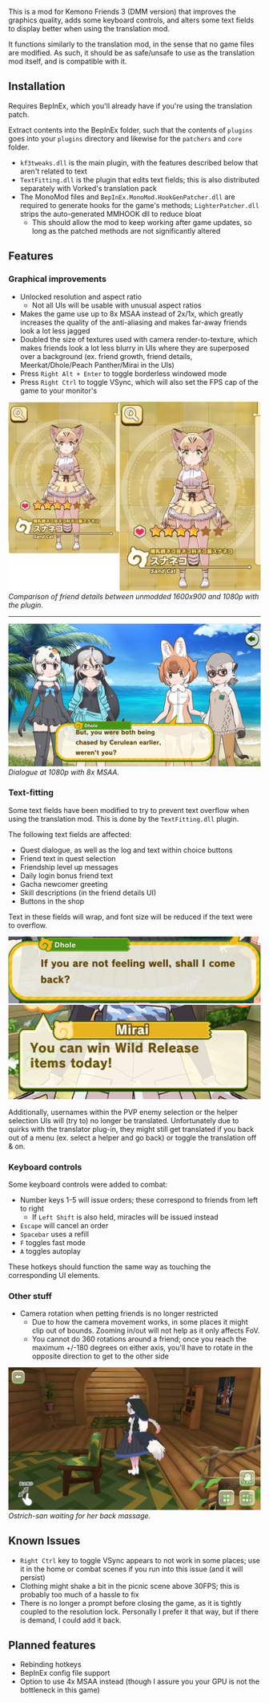 
This is a mod for Kemono Friends 3 (DMM version) that improves the graphics quality, adds some keyboard controls, and alters some text fields to display better when using the translation mod.

It functions similarly to the translation mod, in the sense that no game files are modified. As such, it should be as safe/unsafe to use as the translation mod itself, and is compatible with it.

## Installation
Requires BepInEx, which you'll already have if you're using the translation patch.

Extract contents into the BepInEx folder, such that the contents of `plugins` goes into your `plugins` directory and likewise for the `patchers` and `core` folder.

- `kf3tweaks.dll` is the main plugin, with the features described below that aren't related to text
- `TextFitting.dll` is the plugin that edits text fields; this is also distributed separately with Vorked's translation pack
- The MonoMod files and `BepInEx.MonoMod.HookGenPatcher.dll` are required to generate hooks for the game's methods; `LighterPatcher.dll` strips the auto-generated MMHOOK dll to reduce bloat
    - This should allow the mod to keep working after game updates, so long as the patched methods are not significantly altered

## Features
### Graphical improvements
- Unlocked resolution and aspect ratio
    - Not all UIs will be usable with unusual aspect ratios
- Makes the game use up to 8x MSAA instead of 2x/1x, which greatly increases the quality of the anti-aliasing and makes far-away friends look a lot less jagged
- Doubled the size of textures used with camera render-to-texture, which makes friends look a lot less blurry in UIs where they are superposed over a background (ex. friend growth, friend details, Meerkat/Dhole/Peach Panther/Mirai in the UIs)
- Press `Right Alt + Enter` to toggle borderless windowed mode
- Press `Right Ctrl` to toggle VSync, which will also set the FPS cap of the game to your monitor's

![Comparison of friend details between unmodded 1600x900 and 1080p with the plugin.](images/friend_details_comparison.png)
<i>Comparison of friend details between unmodded 1600x900 and 1080p with the plugin.</i>

---

![Dialogue at 1080p with 8x MSAA.](images/dialogue.png)
<i>Dialogue at 1080p with 8x MSAA.</i>

### Text-fitting
Some text fields have been modified to try to prevent text overflow when using the translation mod. This is done by the `TextFitting.dll` plugin.

The following text fields are affected:

- Quest dialogue, as well as the log and text within choice buttons
- Friend text in quest selection
- Friendship level up messages
- Daily login bonus friend text
- Gacha newcomer greeting
- Skill descriptions (in the friend details UI)
- Buttons in the shop

Text in these fields will wrap, and font size will be reduced if the text were to overflow.

![Dialogue text fitting.](images/dialogue_text_fit.png)
![Quest flair text fitting.](images/chapterselect_text_fit.png)

Additionally, usernames within the PVP enemy selection or the helper selection UIs will (try to) no longer be translated. Unfortunately due to quirks with the translator plug-in, they might still get translated if you back out of a menu (ex. select a helper and go back) or toggle the translation off & on.

### Keyboard controls
Some keyboard controls were added to combat:

- Number keys 1-5 will issue orders; these correspond to friends from left to right
    - If `Left Shift` is also held, miracles will be issued instead
- `Escape` will cancel an order
- `Spacebar` uses a refill
- `F` toggles fast mode
- `A` toggles autoplay

These hotkeys should function the same way as touching the corresponding UI elements.

### Other stuff

- Camera rotation when petting friends is no longer restricted
    - Due to how the camera movement works, in some places it might clip out of bounds. Zooming in/out will not help as it only affects FoV.
    - You cannot do 360 rotations around a friend; once you reach the maximum +/-180 degrees on either axis, you'll have to rotate in the opposite direction to get to the other side

![Ostrich-san waiting for her back massage.](images/home_friend.png)
<i>Ostrich-san waiting for her back massage.</i>

## Known Issues
- `Right Ctrl` key to toggle VSync appears to not work in some places; use it in the home or combat scenes if you run into this issue (and it will persist)
- Clothing might shake a bit in the picnic scene above 30FPS; this is probably too much of a hassle to fix
- There is no longer a prompt before closing the game, as it is tightly coupled to the resolution lock. Personally I prefer it that way, but if there is demand, I could add it back.

## Planned features
- Rebinding hotkeys
- BepInEx config file support
- Option to use 4x MSAA instead (though I assure you your GPU is not the bottleneck in this game)